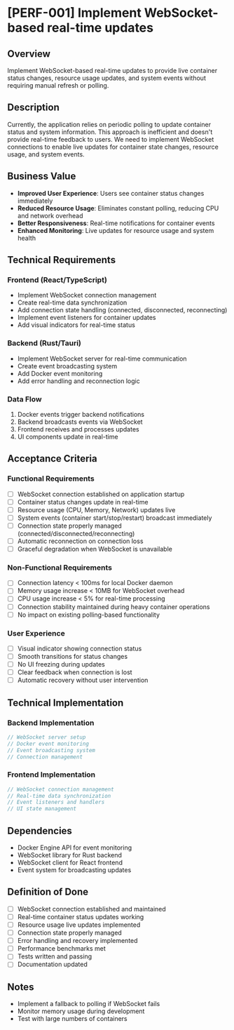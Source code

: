 # [PERF-001] Implement WebSocket-based real-time updates

## Overview

Implement WebSocket-based real-time updates to provide live container status changes, resource usage updates, and system events without requiring manual refresh or polling.

## Description

Currently, the application relies on periodic polling to update container status and system information. This approach is inefficient and doesn't provide real-time feedback to users. We need to implement WebSocket connections to enable live updates for container state changes, resource usage, and system events.

## Business Value

- **Improved User Experience**: Users see container status changes immediately
- **Reduced Resource Usage**: Eliminates constant polling, reducing CPU and network overhead
- **Better Responsiveness**: Real-time notifications for container events
- **Enhanced Monitoring**: Live updates for resource usage and system health

## Technical Requirements

### Frontend (React/TypeScript)

- Implement WebSocket connection management
- Create real-time data synchronization
- Add connection state handling (connected, disconnected, reconnecting)
- Implement event listeners for container updates
- Add visual indicators for real-time status

### Backend (Rust/Tauri)

- Implement WebSocket server for real-time communication
- Create event broadcasting system
- Add Docker event monitoring
- Add error handling and reconnection logic

### Data Flow

1. Docker events trigger backend notifications
2. Backend broadcasts events via WebSocket
3. Frontend receives and processes updates
4. UI components update in real-time

## Acceptance Criteria

### Functional Requirements

- [ ] WebSocket connection established on application startup
- [ ] Container status changes update in real-time
- [ ] Resource usage (CPU, Memory, Network) updates live
- [ ] System events (container start/stop/restart) broadcast immediately
- [ ] Connection state properly managed (connected/disconnected/reconnecting)
- [ ] Automatic reconnection on connection loss
- [ ] Graceful degradation when WebSocket is unavailable

### Non-Functional Requirements

- [ ] Connection latency < 100ms for local Docker daemon
- [ ] Memory usage increase < 10MB for WebSocket overhead
- [ ] CPU usage increase < 5% for real-time processing
- [ ] Connection stability maintained during heavy container operations
- [ ] No impact on existing polling-based functionality

### User Experience

- [ ] Visual indicator showing connection status
- [ ] Smooth transitions for status changes
- [ ] No UI freezing during updates
- [ ] Clear feedback when connection is lost
- [ ] Automatic recovery without user intervention

## Technical Implementation

### Backend Implementation

```rust
// WebSocket server setup
// Docker event monitoring
// Event broadcasting system
// Connection management
```

### Frontend Implementation

```typescript
// WebSocket connection management
// Real-time data synchronization
// Event listeners and handlers
// UI state management
```

## Dependencies

- Docker Engine API for event monitoring
- WebSocket library for Rust backend
- WebSocket client for React frontend
- Event system for broadcasting updates

## Definition of Done

- [ ] WebSocket connection established and maintained
- [ ] Real-time container status updates working
- [ ] Resource usage live updates implemented
- [ ] Connection state properly managed
- [ ] Error handling and recovery implemented
- [ ] Performance benchmarks met
- [ ] Tests written and passing
- [ ] Documentation updated

## Notes

- Implement a fallback to polling if WebSocket fails
- Monitor memory usage during development
- Test with large numbers of containers
